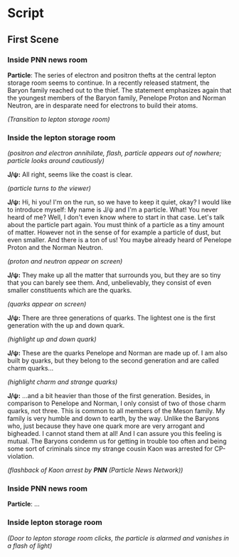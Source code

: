 # Script

## First Scene

### Inside PNN news room
**Particle**: The series of electron and positron thefts at the central lepton storage room seems to continue. In a recently released statment, the Baryon family reached out to the thief. The statement emphasizes again that the youngest members of the Baryon family, Penelope Proton and Norman Neutron, are in desparate need for electrons to build their atoms.

*(Transition to lepton storage room)*

### Inside the lepton storage room

*(positron and electron annihilate, flash, particle appears out of nowhere; particle looks around cautiously)*

**J/&psi;:** All right, seems like the coast is clear.

*(particle turns to the viewer)*

**J/&psi;:** Hi, hi you! I'm on the run, so we have to keep it quiet, okay? I would like to introduce myself: My name is J/&psi; and I'm a particle.
What! You never heard of me? Well, I don't even know where to start in that case.
Let's talk about the particle part again. You must think of a particle as a tiny amount of matter. However not in the sense of for example a particle of dust, but even smaller. And there is a ton of us! You maybe already heard of Penelope Proton and the Norman Neutron.

*(proton and neutron appear on screen)*

**J/&psi;:** They make up all the matter that surrounds you, but they are so tiny that you can barely see them. And, unbelievably, they consist of even smaller constituents which are the quarks. 

*(quarks appear on screen)*

**J/&psi;:** There are three generations of quarks. The lightest one is the first generation with the up and down quark.

*(highlight up and down quark)*

**J/&psi;:** These are the quarks Penelope and Norman are made up of. I am also built by quarks, but they belong to the second generation and are called charm quarks...

*(highlight charm and strange quarks)*

**J/&psi;:** ...and a bit heavier than those of the first generation. Besides, in comparison to Penelope and Norman, I only consist of two of those charm quarks, not three.
This is common to all members of the Meson family. My family is very humble and down to earth, by the way. Unlike the Baryons who, just because they have one quark more are very arrogant and bigheaded. I cannot stand them at all! 
And I can assure you this feeling is mutual. The Baryons condemn us for getting in trouble too often and being some sort of criminals since my strange cousin Kaon was arrested for CP-violation. 

*(flashback of Kaon arrest by __PNN__ (Particle News Network))*

### Inside PNN news room
**Particle**: ...


### Inside lepton storage room
*(Door to lepton storage room clicks, the particle is alarmed and vanishes in a flash of light)*
